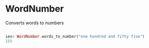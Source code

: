 # WordNumber

Converts words to numbers

```elixir

iex> WordNumber.words_to_number("one hundred and fifty five")
155

```
